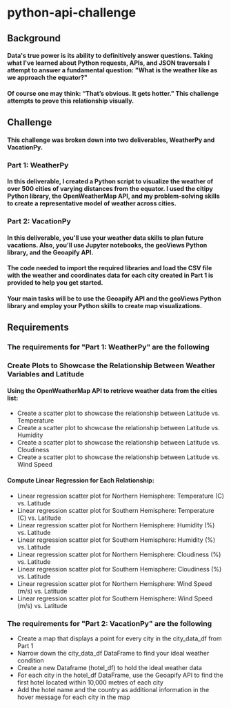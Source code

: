 # python-api-challenge

## Background

#### Data's true power is its ability to definitively answer questions. Taking what I've learned about Python requests, APIs, and JSON traversals I attempt to answer a fundamental question: "What is the weather like as we approach the equator?"

#### Of course one may think: “That’s obvious. It gets hotter.” This challenge attempts to prove this relationship visually.

## Challenge

#### This challenge was broken down into two deliverables, WeatherPy and VacationPy.

### Part 1: WeatherPy

#### In this deliverable, I created a Python script to visualize the weather of over 500 cities of varying distances from the equator. I used the citipy Python library, the OpenWeatherMap API, and my problem-solving skills to create a representative model of weather across cities.

### Part 2: VacationPy

#### In this deliverable, you'll use your weather data skills to plan future vacations. Also, you'll use Jupyter notebooks, the geoViews Python library, and the Geoapify API.

#### The code needed to import the required libraries and load the CSV file with the weather and coordinates data for each city created in Part 1 is provided to help you get started.

#### Your main tasks will be to use the Geoapify API and the geoViews Python library and employ your Python skills to create map visualizations.

## Requirements

### The requirements for "Part 1: WeatherPy" are the following

### Create Plots to Showcase the Relationship Between Weather Variables and Latitude

#### Using the OpenWeatherMap API to retrieve weather data from the cities list:
* Create a scatter plot to showcase the relationship between Latitude vs. Temperature
* Create a scatter plot to showcase the relationship between Latitude vs. Humidity
* Create a scatter plot to showcase the relationship between Latitude vs. Cloudiness
* Create a scatter plot to showcase the relationship between Latitude vs. Wind Speed

#### Compute Linear Regression for Each Relationship:
* Linear regression scatter plot for Northern Hemisphere: Temperature (C) vs. Latitude
* Linear regression scatter plot for Southern Hemisphere: Temperature (C) vs. Latitude
* Linear regression scatter plot for Northern Hemisphere: Humidity (%) vs. Latitude
* Linear regression scatter plot for Southern Hemisphere: Humidity (%) vs. Latitude
* Linear regression scatter plot for Northern Hemisphere: Cloudiness (%) vs. Latitude
* Linear regression scatter plot for Southern Hemisphere: Cloudiness (%) vs. Latitude
* Linear regression scatter plot for Northern Hemisphere: Wind Speed (m/s) vs. Latitude
* Linear regression scatter plot for Southern Hemisphere: Wind Speed (m/s) vs. Latitude

### The requirements for "Part 2: VacationPy" are the following

* Create a map that displays a point for every city in the city_data_df from Part 1
* Narrow down the city_data_df DataFrame to find your ideal weather condition
* Create a new Dataframe (hotel_df) to hold the ideal weather data
* For each city in the hotel_df DataFrame, use the Geoapify API to find the first hotel located within 10,000 metres of each city
* Add the hotel name and the country as additional information in the hover message for each city in the map